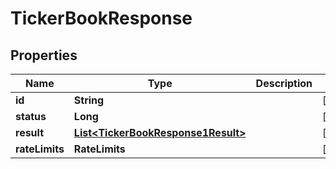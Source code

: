 

# TickerBookResponse


## Properties

| Name | Type | Description | Notes |
|------------ | ------------- | ------------- | -------------|
|**id** | **String** |  |  [optional] |
|**status** | **Long** |  |  [optional] |
|**result** | [**List&lt;TickerBookResponse1Result&gt;**](TickerBookResponse1Result.md) |  |  [optional] |
|**rateLimits** | **RateLimits** |  |  [optional] |



